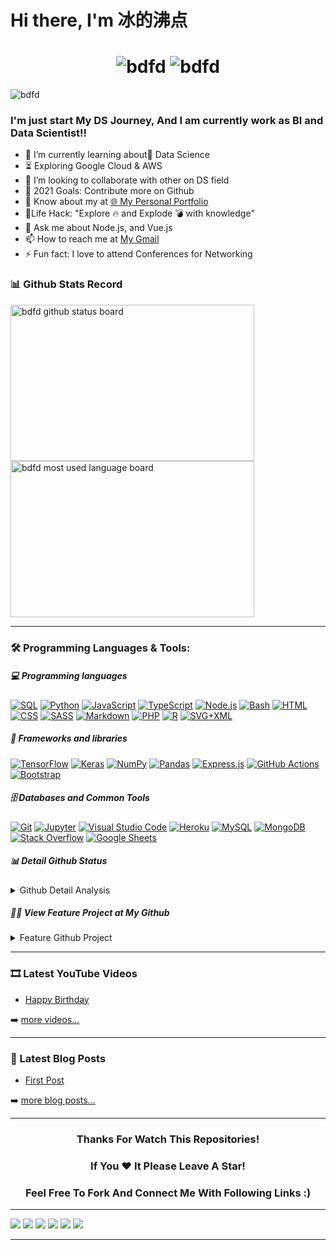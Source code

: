 <!--
 * @Author: BDFD
 * @Date: 2022-01-06 17:50:38
 * @LastEditTime: 2022-01-08 00:51:28
 * @LastEditors: BDFD
 * @Description:
 * @FilePath: \bdfd\README.md
-->

# Hi there, I'm 冰的沸点

<!--
###[🌐Click to Know More About...][website] 👋 -->
<h1 align="center">
  <img src="https://cdn.jsdelivr.net/gh/bdfd/Img_Repo/3.Signature/BDFD.gif" alt="bdfd" />
  <img src="https://cdn.jsdelivr.net/gh/bdfd/Img_Repo/4.Stamp/BDFD_Stamp.png" alt="bdfd" />
</h1>
<p align="left"> <img src="https://komarev.com/ghpvc/?username=bdfd&label=Profile%20views&color=0e75b6&style=flat" alt="bdfd" /> </p>
<!-- [![Twitter Follow](https://img.shields.io/twitter/follow/misteranmol?label=Follow)](https://twitter.com/intent/follow?screen_name=misteranmol)
[![Linkedin: anmol](https://img.shields.io/badge/-anmol-blue?style=flat-square&logo=Linkedin&logoColor=white&link=https://www.linkedin.com/in/anmol-p-singh/)](https://www.linkedin.com/in/anmol-p-singh/)
![GitHub followers](https://img.shields.io/github/followers/anmol098?label=Follow&style=social)
[![website](https://img.shields.io/badge/Website-46a2f1.svg?&style=flat-square&logo=Google-Chrome&logoColor=white&link=https://anmolsingh.me/)](https://anmolsingh.me/)
![](https://visitor-badge.glitch.me/badge?page_id=anmol098.anmol098)
![Waka Readme](https://github.com/anmol098/anmol098/workflows/Waka%20Readme/badge.svg) -->

### I'm just start My DS Journey, And I am currently work as BI and Data Scientist!!

- 🔭 I’m currently learning about🤣 Data Science
- ⏳ Exploring Google Cloud & AWS
- 👯 I’m looking to collaborate with other on DS field
- 🥅 2021 Goals: Contribute more on Github
- 📄 Know about my at [🌐 My Personal Portfolio][website]
- 🎯Life Hack: "Explore 🔥 and Explode 💣 with knowledge"
- 💬 Ask me about Node.js, and Vue.js
- 📫 How to reach me at [My Gmail][gmail]
- ⚡ Fun fact: I love to attend Conferences for Networking

### 📊 Github Stats Record

<a href="https://github.com/bdfd">
  <img align="left" width=390 height=250 src=https://github-readme-stats.vercel.app/api?username=bdfd&show_icons=true&theme=tokyonight alt="bdfd github status board" />
</a>
<a href="https://github.com/bdfd">
  <img width=390 height=250 align="center" src="https://github-readme-streak-stats.herokuapp.com/?user=bdfd&theme=react&border=61dafb&hide_border=true" alt="bdfd most used language board"/>
</a>

---

### 🛠️ Programming Languages & Tools:

##### 💻 Programming languages

<p>
    <a href="https://github.com/search?q=user%3ADenverCoder1+language%3Asql"><img alt="SQL" src="https://custom-icon-badges.herokuapp.com/badge/SQL-025E8C.svg?logo=database&logoColor=white"></a>
    <a href="https://github.com/search?q=user%3ADenverCoder1+language%3Apython"><img alt="Python" src="https://img.shields.io/badge/Python-14354C.svg?logo=python&logoColor=white"></a>
    <a href="https://github.com/search?q=user%3ADenverCoder1+language%3Ajavascript"><img alt="JavaScript" src="https://img.shields.io/badge/JavaScript-F7DF1E.svg?logo=javascript&logoColor=black"></a>
    <a href="https://github.com/search?q=user%3ADenverCoder1+language%3AtypeScript"><img alt="TypeScript" src="https://img.shields.io/badge/TypeScript-007ACC.svg?logo=typescript&logoColor=white"></a>
    <a href="https://github.com/search?q=user%3ADenverCoder1+language%3Ajavascript"><img alt="Node.js" src="https://img.shields.io/badge/Node.js-43853D.svg?logo=node.js&logoColor=white"></a>
    <a href="https://github.com/search?q=user%3ADenverCoder1+language%3Abash"><img alt="Bash" src="https://img.shields.io/badge/Bash-121011.svg?logo=gnu-bash&logoColor=white"></a>
    <a href="https://github.com/search?q=user%3ADenverCoder1+language%3Ahtml"><img alt="HTML" src="https://img.shields.io/badge/HTML-E34F26.svg?logo=html5&logoColor=white"></a>
    <a href="https://github.com/search?q=user%3ADenverCoder1+language%3Acss"><img alt="CSS" src="https://img.shields.io/badge/CSS-1572B6.svg?logo=css3&logoColor=white"></a>
    <a href="https://github.com/search?q=user%3ADenverCoder1+language%3Asass"><img alt="SASS" src="https://img.shields.io/badge/Sass-hotpink.svg?logo=SASS&logoColor=white"></a>
    <a href="https://github.com/search?q=user%3ADenverCoder1+language%3Amarkdown"><img alt="Markdown" src="https://img.shields.io/badge/Markdown-000000.svg?logo=markdown&logoColor=white"></a>
    <a href="https://github.com/search?q=user%3ADenverCoder1+language%3Aphp"><img alt="PHP" src="https://img.shields.io/badge/PHP-777BB4.svg?logo=php&logoColor=white"></a>
    <a href="https://github.com/search?q=user%3ADenverCoder1+language%3Ar"><img alt="R" src="https://img.shields.io/badge/R-276DC3.svg?logo=r&logoColor=white"></a>
    <a href="https://github.com/search?q=user%3ADenverCoder1+language%3Asvg"><img alt="SVG+XML" src="https://img.shields.io/badge/SVG%2BXML-e0982c.svg?logo=svg&logoColor=white"></a>
</p>

##### 🧰 Frameworks and libraries

<p>
    <a href="#"><img alt="TensorFlow" src="https://img.shields.io/badge/TensorFlow-FF6F00.svg?logo=TensorFlow&logoColor=white"></a>
    <a href="#"><img alt="Keras" src="https://img.shields.io/badge/Keras-D00000.svg?logo=Keras&logoColor=white"></a>
    <a href="#"><img alt="NumPy" src="https://img.shields.io/badge/Numpy-013243.svg?logo=numpy&logoColor=white"></a>
    <a href="#"><img alt="Pandas" src="https://img.shields.io/badge/Pandas-150458.svg?logo=pandas&logoColor=white"></a>
    <a href="#"><img alt="Express.js" src="https://img.shields.io/badge/Express.js-404d59.svg?logo=express&logoColor=white"></a>
    <a href="#"><img alt="GitHub Actions" src="https://img.shields.io/badge/GitHub%20Actions-2671E5.svg?logo=github%20actions&logoColor=white"></a>
    <a href="#"><img alt="Bootstrap" src="https://img.shields.io/badge/Bootstrap-7952B3.svg?logo=bootstrap&logoColor=white"></a>
</p>

##### 🗄️ Databases and Common Tools

<p>
    <a href="#"><img alt="Git" src="https://img.shields.io/badge/Git-F05033.svg?logo=git&logoColor=white"></a>
    <a href="#"><img alt="Jupyter" src="https://img.shields.io/badge/Jupyter-F37626.svg?logo=Jupyter&logoColor=white"></a>
    <a href="#"><img alt="Visual Studio Code" src="https://img.shields.io/badge/Visual%20Studio%20Code-0078d7.svg?logo=visual-studio-code&logoColor=white"></a>
    <a href="#"><img alt="Heroku" src="https://img.shields.io/badge/Heroku-430098.svg?logo=heroku&logoColor=white"></a>
    <a href="#"><img alt="MySQL" src="https://img.shields.io/badge/MySQL-00f.svg?logo=mysql&logoColor=white"></a>
    <a href="#"><img alt="MongoDB" src ="https://img.shields.io/badge/MongoDB-4ea94b.svg?logo=mongodb&logoColor=white"></a>
    <a href="#"><img alt="Stack Overflow" src="https://img.shields.io/badge/-Stack%20Overflow-FE7A16?logo=stack-overflow&logoColor=white"></a>
    <a href="#"><img alt="Google Sheets" src="https://img.shields.io/badge/Google%20Sheets-34A853.svg?logo=google%20sheets&logoColor=white"></a>
</p>

<!-- ##### 📊 Recent Github Activity -->

<!--START_SECTION:activity-->

<!--END_SECTION:activity-->

##### 📊 Detail Github Status

<details>
  <summary>Github Detail Analysis</summary>

[![top-lang](https://github-readme-stats.vercel.app/api/top-langs/?username=bdfd&title_color=61dafb&text_color=ffffff&icon_color=61dafb&bg_color=20232a&langs_count=8&layout=compact&border_color=61dafb&hide_border=true)](https://github.com/bdfd)

[![trophy](https://github-profile-trophy.vercel.app/?username=bdfd&theme=nord&column=7)](https://github.com/bdfd)

[![contribution-record](https://activity-graph.herokuapp.com/graph?username=bdfd&theme=react-dark&bg_color=20232a&hide_border=true)](https://github.com/bdfd)

<!--START_SECTION:waka-->

![Code Time](http://img.shields.io/badge/Code%20Time-0%20secs-blue)

**🐱 My GitHub Data**

> 🏆 132 Contributions in the Year 2022
>
> 📦 622.7 kB Used in GitHub's Storage
>
> 🚫 Not Opted to Hire
>
> 📜 85 Public Repositories
>
> 🔑 3 Private Repositories
>
> **I'm an Early 🐤**

```text
🌞 Morning    115 commits    ███░░░░░░░░░░░░░░░░░░░░░░   12.64%
🌆 Daytime    454 commits    ████████████░░░░░░░░░░░░░   49.89%
🌃 Evening    248 commits    ██████░░░░░░░░░░░░░░░░░░░   27.25%
🌙 Night      93 commits     ██░░░░░░░░░░░░░░░░░░░░░░░   10.22%

```

📅 **I'm Most Productive on Friday**

```text
Monday       105 commits    ███░░░░░░░░░░░░░░░░░░░░░░   11.54%
Tuesday      130 commits    ███░░░░░░░░░░░░░░░░░░░░░░   14.29%
Wednesday    155 commits    ████░░░░░░░░░░░░░░░░░░░░░   17.03%
Thursday     143 commits    ████░░░░░░░░░░░░░░░░░░░░░   15.71%
Friday       202 commits    █████░░░░░░░░░░░░░░░░░░░░   22.2%
Saturday     81 commits     ██░░░░░░░░░░░░░░░░░░░░░░░   8.9%
Sunday       94 commits     ██░░░░░░░░░░░░░░░░░░░░░░░   10.33%

```

📊 **This Week I Spent My Time On**

```text
⌚︎ Time Zone: America/Toronto

💬 Programming Languages:
No Activity Tracked This Week

🔥 Editors:
No Activity Tracked This Week

🐱‍💻 Projects:
No Activity Tracked This Week

💻 Operating System:
No Activity Tracked This Week

```

**I Mostly Code in JavaScript**

```text
JavaScript               11 repos            █████████░░░░░░░░░░░░░░░░   36.67%
TypeScript               6 repos             █████░░░░░░░░░░░░░░░░░░░░   20.0%
Jupyter Notebook         4 repos             ███░░░░░░░░░░░░░░░░░░░░░░   13.33%
HTML                     4 repos             ███░░░░░░░░░░░░░░░░░░░░░░   13.33%
Python                   3 repos             ██░░░░░░░░░░░░░░░░░░░░░░░   10.0%

```

Last Updated on 07/01/2022

<!--END_SECTION:waka-->

## </details>

##### 👩‍💻 View Feature Project at My Github

<details>
  <summary>Feature Github Project</summary>

[![Readme Card](https://github-readme-stats.vercel.app/api/pin/?username=bdfd&repo=1.3_Leetcode_SQL_All_Solution&show_icons=true&line_height=27&title_color=6aa6f8&text_color=8a919a&icon_color=6aa6f8&bg_color=22272e)](https://github.com/bdfd/1.3_Leetcode_SQL_All_Solution)

## </details>

---

### 🎞 Latest YouTube Videos

<!-- YOUTUBE:START -->

- [Happy Birthday](https://www.youtube.com/watch?v=R1xuFaGZrRQ)
<!-- YOUTUBE:END -->

➡️ [more videos...][youtube]

---

### 📝 Latest Blog Posts

<!-- BLOG-POST-LIST:START -->

- [First Post](https://dev.to/bdfd/first-post-2gd1)
<!-- BLOG-POST-LIST:END -->

➡️ [more blog posts...][website]

---

<div align="center">

### Thanks For Watch This Repositories!

### If You ❤️ It Please Leave A Star!

### Feel Free To Fork And Connect Me With Following Links :)

</div>

---

[<img src="https://img.shields.io/badge/website-000000?style=for-the-badge&logo=About.me&logoColor=white" />][website]
[<img src="https://img.shields.io/badge/LinkedIn-0077B5?style=for-the-badge&logo=linkedin&logoColor=white" />][linkedin]
[<img src="https://img.shields.io/badge/Facebook-1877F2?style=for-the-badge&logo=facebook&logoColor=white" />][facebook]
[<img src="https://img.shields.io/badge/Twitter-1DA1F2?style=for-the-badge&logo=twitter&logoColor=white" />][twitter]
[<img src="https://img.shields.io/badge/Stack_Overflow-FE7A16?style=for-the-badge&logo=stack-overflow&logoColor=white" />][stack-overflow]
[<img src="https://img.shields.io/badge/Gmail-D14836?style=for-the-badge&logo=gmail&logoColor=white" />][gmail]

---

[website]: https://github.com/bdfd
[gmail]: bdfd2005@gmail.com
[twitter]: https://github.com/bdfd
[youtube]: https://github.com/bdfd
[instagram]: https://github.com/bdfd
[linkedin]: https://github.com/bdfd
[facebook]: https://github.com/bdfd
[webdevplaylist]: https://github.com/bdfd
[github repo]: https://github.com/bdfd
[stack-overflow]: https://github.com/bdfd
